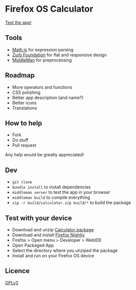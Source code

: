 # Firefox OS Calculator

[Test the app!](http://calculator.chatchan.us/)

## Tools

* [Math.js](http://mathjs.org/) for expression parsing
* [Zurb Foundation](http://foundation.zurb.com/) for flat and responsive design
* [MiddleMan](http://middlemanapp.com/) for preprocessing

## Roadmap

* More operators and functions
* CSS polishing
* Better app description (and name?)
* Better icons
* Translations

## How to help

* Fork
* Do stuff
* Pull request

Any help would be greatly appreciated!

## Dev

* `git clone`
* `bundle install` to install dependencies
* `middleman server` to test the app in your browser
* `middleman build` to compile everything
* `zip -r build/calculator.zip build/*` to build the package

## Test with your device

* Download and unzip [Calculator package](https://github.com/Bahanix/ffos-calculator/blob/master/build/calculator.zip)
* Download and install [Firefox Nightly](https://nightly.mozilla.org/)
* Firefox > Open menu > Developer > WebIDE
* Open Packaged App
* Select the directory where you unziped the package
* Install and run on your Firefox OS device

## Licence

[GPLv3](https://www.gnu.org/copyleft/gpl.html)
